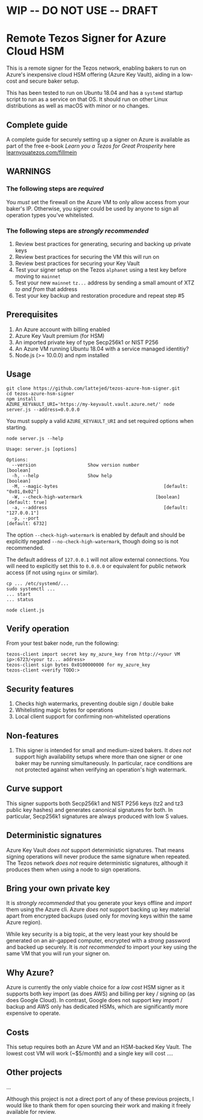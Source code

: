 # WIP -- DO NOT USE -- DRAFT

# Remote Tezos Signer for Azure Cloud HSM

This is a remote signer for the Tezos network, enabling bakers to run on Azure's inexpensive cloud HSM offering (Azure Key Vault), aiding in a low-cost and secure baker setup.

This has been tested to run on Ubuntu 18.04 and has a `systemd` startup script to run as a service on that OS. It should run on other Linux distributions as well as macOS with minor or no changes.

## Complete guide

A complete guide for securely setting up a signer on Azure is available as part of the free e-book *Learn you a Tezos for Great Prosperity* here [learnyouatezos.com/fillmein](http://learnyouatezos.com/fillmein)

## WARNINGS

### The following steps are *required*

You *must* set the firewall on the Azure VM to only allow access from your baker's IP. Otherwise, you signer could be used by anyone to sign all operation types you've whitelisted.

### The following steps are *strongly recommended*

1. Review best practices for generating, securing and backing up private keys
2. Review best practices for securing the VM this will run on
3. Review best practices for securing your Key Vault
4. Test your signer setup on the Tezos `alphanet` using a test key before moving to `mainnet`
5. Test your new `mainnet` `tz...` address by sending a small amount of XTZ *to and from* that address
6. Test your key backup and restoration procedure and repeat step \#5

## Prerequisites

1. An Azure account with billing enabled
2. Azure Key Vault premium (for HSM)
3. An imported private key of type Secp256k1 or NIST P256
4. An Azure VM running Ubuntu 18.04 with a service managed identitiy?
5. Node.js (>= 10.0.0) and npm installed

## Usage

```
git clone https://github.com/lattejed/tezos-azure-hsm-signer.git
cd tezos-azure-hsm-signer
npm install
AZURE_KEYVAULT_URI='https://my-keyvault.vault.azure.net/' node server.js --address=0.0.0.0
```

You must supply a valid `AZURE_KEYVAULT_URI` and set required options when starting.

```
node server.js --help
```

```
Usage: server.js [options]

Options:
  --version                   Show version number                      [boolean]
  -h, --help                  Show help                                [boolean]
  -M, --magic-bytes                                       [default: "0x01,0x02"]
  -W, --check-high-watermark                           [boolean] [default: true]
  -a, --address                                           [default: "127.0.0.1"]
  -p, --port                                                     [default: 6732]
```

The option `--check-high-watermark` is enabled by default and should be explicitly negated `--no-check-high-watermark`, though doing so is not recommended.

The default address of `127.0.0.1` will not allow external connections. You will need to explicitly set this to `0.0.0.0` or equivalent for public network access (if not using `nginx` or similar).

```
cp ... /etc/systemd/...
sudo systemctl ...
... start
... status
```

```
node client.js
```

## Verify operation

From your test baker node, run the following:

```
tezos-client import secret key my_azure_key from http://<your VM ip>:6723/<your tz... address>
tezos-client sign bytes 0x0100000000 for my_azure_key
tezos-client <verify TODO:>
```

## Security features

1. Checks high watermarks, preventing double sign / double bake
2. Whitelisting magic bytes for operations
3. Local client support for confirming non-whitelisted operations

## Non-features

1. This signer is intended for small and medium-sized bakers. It *does not* support high availability setups where more than one signer or one baker may be running simultaneously. In particular, race conditions are not protected against when verifying an operation's high watermark.

## Curve support

This signer supports both Secp256k1 and NIST P256 keys (tz2 and tz3 public key hashes) and generates canonical signatures for both. In particular, Secp256k1 signatures are always produced with low S values.

## Deterministic signatures

Azure Key Vault *does not* support deterministic signatures. That means signing operations will never produce the same signature when repeated. The Tezos network *does not* require deterministic signatures, although it produces them when using a node to sign operations.

## Bring your own private key

It is *strongly recommended* that you generate your keys offline and *import* them using the Azure cli. Azure *does not* support backing up key material apart from encrypted backups (used only for moving keys within the same Azure region).

While key security is a big topic, at the very least your key should be generated on an air-gapped computer, encrypted with a *strong* password and backed up securely. It is *not recommended* to import your key using the same VM that you will run your signer on.

## Why Azure?

Azure is currently the only viable choice for a *low cost* HSM signer as it supports both key import (as does AWS) and billing per key / signing op (as does Google Cloud). In contrast, Google does not support key import / backup and AWS only has dedicated HSMs, which are significantly more expensive to operate.

## Costs

This setup requires both an Azure VM and an HSM-backed Key Vault. The lowest cost VM will work (~$5/month) and a single key will cost ....

## Other projects

...

Although this project is not a direct port of any of these previous projects, I would like to thank them for open sourcing their work and making it freely available for review.
